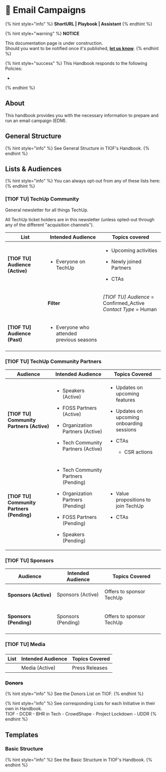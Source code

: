 # 🚧 Email Campaigns

{% hint style="info" %}
**ShortURL | Playbook | Assistant**
{% endhint %}

{% hint style="warning" %}
**NOTICE**

This documentation page is under construction.\
Should you want to be notified once it's published, [**let us know**](https://tiof.click/TIOFTarianUpdatesService).
{% endhint %}

{% hint style="success" %}
This Handbook responds to the following Policies:

*
{% endhint %}

## About

This handbook provides you with the necessary information to prepare and run an email campaign (EDM).

## General Structure

{% hint style="info" %}
See General Structure in TIOF's Handbook.
{% endhint %}



## Lists & Audiences



{% hint style="info" %}
You can always opt-out from any of these lists here:
{% endhint %}

### \[TIOF TU] TechUp Community

General newsletter for all things TechUp.

All TechUp ticket holders are in this newsletter (unless opted-out through any of the different "acquisition channels").

| List                             | Intended Audience                                        | Topics covered                                                                                     |
| -------------------------------- | -------------------------------------------------------- | -------------------------------------------------------------------------------------------------- |
| **\[TIOF TU] Audience (Active)** | <p></p><ul><li>Everyone on TechUp</li></ul>              | <ul><li>Upcoming activities</li></ul><ul><li>Newly joined Partners</li></ul><ul><li>CTAs</li></ul> |
|                                  | **Filter**                                               | <p><em>[TIOF TU] Audience</em> = Confirmed_Active<br><em>Contact Type</em> = Human</p>             |
| **\[TIOF TU] Audience (Past)**   | <ul><li>Everyone who attended previous seasons</li></ul> |                                                                                                    |
|                                  |                                                          |                                                                                                    |

### \[TIOF TU] TechUp Community Partners



| Audience                                                         | Intended Audience                                                                                                                                                                        | Topics Covered                                                                                                                                                    |
| ---------------------------------------------------------------- | ---------------------------------------------------------------------------------------------------------------------------------------------------------------------------------------- | ----------------------------------------------------------------------------------------------------------------------------------------------------------------- |
| <h4><strong>[TIOF TU]</strong> Community Partners (Active)</h4>  | <ul><li>Speakers (Active)</li></ul><ul><li>FOSS Partners (Active)</li></ul><ul><li>Organization Partners (Active)</li></ul><ul><li>Tech Community Partners (Active)</li></ul>            | <ul><li>Updates on upcoming features</li></ul><ul><li>Updates on upcoming onboarding sessions</li></ul><ul><li><p>CTAs</p><ul><li>CSR actions</li></ul></li></ul> |
| <h4><strong>[TIOF TU]</strong> Community Partners (Pending)</h4> | <p></p><ul><li>Tech Community Partners (Pending)</li></ul><ul><li>Organization Partners (Pending)</li></ul><ul><li>FOSS Partners (Pending)</li></ul><ul><li>Speakers (Pending)</li></ul> | <ul><li>Value propositions to join TechUp</li></ul><ul><li>CTAs</li></ul>                                                                                         |



### \[TIOF TU] Sponsors

| Audience                    | Intended Audience  | Topics Covered           |
| --------------------------- | ------------------ | ------------------------ |
| <h4>Sponsors (Active)</h4>  | Sponsors (Active)  | Offers to sponsor TechUp |
| <h4>Sponsors (Pending)</h4> | Sponsors (Pending) | Offers to sponsor TechUp |

####



### \[TIOF TU] Media

###

| List      | Intended Audience | Topics Covered |
| --------- | ----------------- | -------------- |
| <h4></h4> | Media (Active)    | Press Releases |

####



### ~~Donors~~

{% hint style="info" %}
See the Donors List on TIOF.
{% endhint %}



{% hint style="info" %}
See corresponding Lists for each Initiative in their own in Handbook.\
TIOF - DCDR - BHR in Tech - CrowdShape - Project Lockdown - UDDR&#x20;
{% endhint %}







## Templates



### Basic Structure

{% hint style="info" %}
See the Basic Structure in TIOF's Handbook.
{% endhint %}







